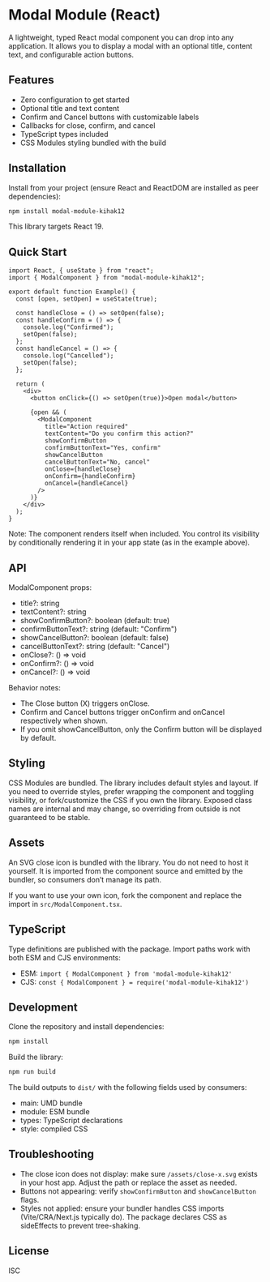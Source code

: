 # Modal Module (React)

A lightweight, typed React modal component you can drop into any application. It allows you to display a modal with an optional title, content text, and configurable action buttons.

## Features

- Zero configuration to get started
- Optional title and text content
- Confirm and Cancel buttons with customizable labels
- Callbacks for close, confirm, and cancel
- TypeScript types included
- CSS Modules styling bundled with the build

## Installation

Install from your project (ensure React and ReactDOM are installed as peer dependencies):

```bash
npm install modal-module-kihak12
```

This library targets React 19.

## Quick Start

```tsx
import React, { useState } from "react";
import { ModalComponent } from "modal-module-kihak12";

export default function Example() {
  const [open, setOpen] = useState(true);

  const handleClose = () => setOpen(false);
  const handleConfirm = () => {
    console.log("Confirmed");
    setOpen(false);
  };
  const handleCancel = () => {
    console.log("Cancelled");
    setOpen(false);
  };

  return (
    <div>
      <button onClick={() => setOpen(true)}>Open modal</button>

      {open && (
        <ModalComponent
          title="Action required"
          textContent="Do you confirm this action?"
          showConfirmButton
          confirmButtonText="Yes, confirm"
          showCancelButton
          cancelButtonText="No, cancel"
          onClose={handleClose}
          onConfirm={handleConfirm}
          onCancel={handleCancel}
        />
      )}
    </div>
  );
}
```

Note: The component renders itself when included. You control its visibility by conditionally rendering it in your app state (as in the example above).

## API

ModalComponent props:

- title?: string
- textContent?: string
- showConfirmButton?: boolean (default: true)
- confirmButtonText?: string (default: "Confirm")
- showCancelButton?: boolean (default: false)
- cancelButtonText?: string (default: "Cancel")
- onClose?: () => void
- onConfirm?: () => void
- onCancel?: () => void

Behavior notes:

- The Close button (X) triggers onClose.
- Confirm and Cancel buttons trigger onConfirm and onCancel respectively when shown.
- If you omit showCancelButton, only the Confirm button will be displayed by default.

## Styling

CSS Modules are bundled. The library includes default styles and layout. If you need to override styles, prefer wrapping the component and toggling visibility, or fork/customize the CSS if you own the library. Exposed class names are internal and may change, so overriding from outside is not guaranteed to be stable.

## Assets

An SVG close icon is bundled with the library. You do not need to host it yourself. It is imported from the component source and emitted by the bundler, so consumers don’t manage its path.

If you want to use your own icon, fork the component and replace the import in `src/ModalComponent.tsx`.

## TypeScript

Type definitions are published with the package. Import paths work with both ESM and CJS environments:

- ESM: `import { ModalComponent } from 'modal-module-kihak12'`
- CJS: `const { ModalComponent } = require('modal-module-kihak12')`

## Development

Clone the repository and install dependencies:

```bash
npm install
```

Build the library:

```bash
npm run build
```

The build outputs to `dist/` with the following fields used by consumers:

- main: UMD bundle
- module: ESM bundle
- types: TypeScript declarations
- style: compiled CSS

## Troubleshooting

- The close icon does not display: make sure `/assets/close-x.svg` exists in your host app. Adjust the path or replace the asset as needed.
- Buttons not appearing: verify `showConfirmButton` and `showCancelButton` flags.
- Styles not applied: ensure your bundler handles CSS imports (Vite/CRA/Next.js typically do). The package declares CSS as sideEffects to prevent tree-shaking.

## License

ISC
